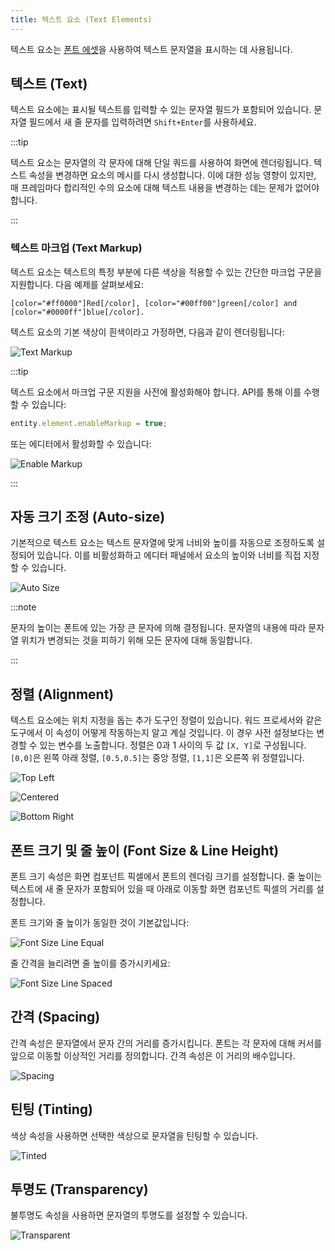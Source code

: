 ```yaml
---
title: 텍스트 요소 (Text Elements)
---
```


텍스트 요소는 [폰트 에셋][1]을 사용하여 텍스트 문자열을 표시하는 데 사용됩니다.

## 텍스트 (Text)

텍스트 요소에는 표시될 텍스트를 입력할 수 있는 문자열 필드가 포함되어 있습니다. 문자열 필드에서 새 줄 문자를 입력하려면 `Shift+Enter`를 사용하세요.

:::tip

텍스트 요소는 문자열의 각 문자에 대해 단일 쿼드를 사용하여 화면에 렌더링됩니다. 텍스트 속성을 변경하면 요소의 메시를 다시 생성합니다. 이에 대한 성능 영향이 있지만, 매 프레임마다 합리적인 수의 요소에 대해 텍스트 내용을 변경하는 데는 문제가 없어야 합니다.

:::

### 텍스트 마크업 (Text Markup)

텍스트 요소는 텍스트의 특정 부분에 다른 색상을 적용할 수 있는 간단한 마크업 구문을 지원합니다. 다음 예제를 살펴보세요:

```none
[color="#ff0000"]Red[/color], [color="#00ff00"]green[/color] and [color="#0000ff"]blue[/color].
```

텍스트 요소의 기본 색상이 흰색이라고 가정하면, 다음과 같이 렌더링됩니다:

![Text Markup](/img/user-manual/user-interface/text-element/text-markup.png)

:::tip

텍스트 요소에서 마크업 구문 지원을 사전에 활성화해야 합니다. API를 통해 이를 수행할 수 있습니다:

```javascript
entity.element.enableMarkup = true;
```

또는 에디터에서 활성화할 수 있습니다:

![Enable Markup](/img/user-manual/user-interface/text-element/enable-markup.png)

:::

<!-- ## 현지화 (Localization)

텍스트 요소의 텍스트를 현지화하려면 'Localized' 체크박스를 선택할 수 있습니다. 이 기능이 활성화되면 텍스트 대신 현지화 에셋에서 현지화된 텍스트를 가져오는 데 사용될 텍스트 요소의 현지화 키를 지정합니다.

현지화에 대한 자세한 내용은 [여기][11]에서 확인하세요. -->

## 자동 크기 조정 (Auto-size)

기본적으로 텍스트 요소는 텍스트 문자열에 맞게 너비와 높이를 자동으로 조정하도록 설정되어 있습니다. 이를 비활성화하고 에디터 패널에서 요소의 높이와 너비를 직접 지정할 수 있습니다.

![Auto Size](/img/user-manual/user-interface/text-element/auto-size.png)

:::note

문자의 높이는 폰트에 있는 가장 큰 문자에 의해 결정됩니다. 문자열의 내용에 따라 문자열 위치가 변경되는 것을 피하기 위해 모든 문자에 대해 동일합니다.

:::

## 정렬 (Alignment)

텍스트 요소에는 위치 지정을 돕는 추가 도구인 정렬이 있습니다. 워드 프로세서와 같은 도구에서 이 속성이 어떻게 작동하는지 알고 계실 것입니다. 이 경우 사전 설정보다는 변경할 수 있는 변수를 노출합니다. 정렬은 0과 1 사이의 두 값 `[X, Y]`로 구성됩니다. `[0,0]`은 왼쪽 아래 정렬, `[0.5,0.5]`는 중앙 정렬, `[1,1]`은 오른쪽 위 정렬입니다.

![Top Left](/img/user-manual/user-interface/text-element/alignment-bottom-left.png)

![Centered](/img/user-manual/user-interface/text-element/alignment-centered.png)

![Bottom Right](/img/user-manual/user-interface/text-element/alignment-top-right.png)

## 폰트 크기 및 줄 높이 (Font Size & Line Height)

폰트 크기 속성은 화면 컴포넌트 픽셀에서 폰트의 렌더링 크기를 설정합니다. 줄 높이는 텍스트에 새 줄 문자가 포함되어 있을 때 아래로 이동할 화면 컴포넌트 픽셀의 거리를 설정합니다.

폰트 크기와 줄 높이가 동일한 것이 기본값입니다:

![Font Size Line Equal](/img/user-manual/user-interface/text-element/font-line-equal.png)

줄 간격을 늘리려면 줄 높이를 증가시키세요:

![Font Size Line Spaced](/img/user-manual/user-interface/text-element/font-line-spaced.png)

## 간격 (Spacing)

간격 속성은 문자열에서 문자 간의 거리를 증가시킵니다. 폰트는 각 문자에 대해 커서를 앞으로 이동할 이상적인 거리를 정의합니다. 간격 속성은 이 거리의 배수입니다.

![Spacing](/img/user-manual/user-interface/text-element/spacing.png)

## 틴팅 (Tinting)

색상 속성을 사용하면 선택한 색상으로 문자열을 틴팅할 수 있습니다.

![Tinted](/img/user-manual/user-interface/text-element/tinted.png)

## 투명도 (Transparency)

불투명도 속성을 사용하면 문자열의 투명도를 설정할 수 있습니다.

![Transparent](/img/user-manual/user-interface/text-element/transparent.png)

[1]: /user-manual/assets/types/font
[11]: /user-manual/user-interface/localization
